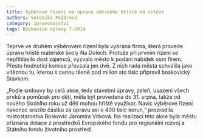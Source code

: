 ```yaml
---
title: Výběrové řízení na úpravu dětského hřiště má vítěze
authors: Veronika Požárová
category: zpravodajství
tags: Boskovice opravy 7-2014
---
```


Teprve ve druhém výběrovém řízení byla vybrána firma, která provede úpravu hřiště mateřské školy Na Dolech. Protože při prvním řízení se nepřihlásilo dost zájemců, vyzvalo město k podání nabídek osm firem. Přesto hodnotící komise převzala jen dvě. Z nich rada města schválila jako vítěznou tu, kterou s cenou těsně pod milion sto tisíc připravil boskovický Stavkom. 

„Podle smlouvy by celá akce, tedy stavební úpravy, zeleň, usazení všech prvků a pomůcek pro děti, měla být provedena do 31. srpna, takže od nového školního roku už děti mohou hřiště využívat. Navíc výběrové řízení nakonec srazilo částku za úpravu asi o 400 tisíc korun,“ prozradila místostarostka Boskovic Jaromíra Vítková. Na realizaci této akce byla městu přiznána dotace z prostředků Evropského fondu pro regionální rozvoj a Státního fondu životního prostředí.